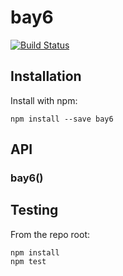 # bay6

[![Build Status](https://secure.travis-ci.org/user/bay6.png?branch=master)](http://travis-ci.org/user/bay6)


## Installation

Install with npm:

```
npm install --save bay6
```


## API

### bay6()


## Testing

From the repo root:

```
npm install
npm test
```
